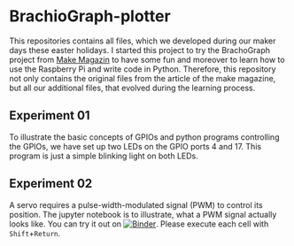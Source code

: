 # BrachioGraph-plotter

This repositories contains all files, which we developed during our maker days these easter holidays. I started this project to try the BrachoGraph project from [Make Magazin](http://make-magazin.de/x6n4) to have some fun and moreover to learn how to use the Raspberry Pi and write code in Python. Therefore, this repository not only contains the original files from the article of the make magazine, but all our additional files, that evolved during the learning process.

## Experiment 01

To illustrate the basic concepts of GPIOs and python programs controlling the GPIOs, we have set up two LEDs on the GPIO ports 4 and 17. This program is just a simple blinking light on both LEDs.

## Experiment 02

A servo requires a pulse-width-modulated signal (PWM) to control its position. The jupyter notebook is to illustrate, what a PWM signal actually looks like. You can try it out on [![Binder](https://mybinder.org/badge_logo.svg)](https://mybinder.org/v2/gh/andrebell/BrachioGraph.git/master?filepath=%2Fexperiment_02%2Fpwm_demo.ipynb). Please execute each cell with `Shift`+`Return`.


